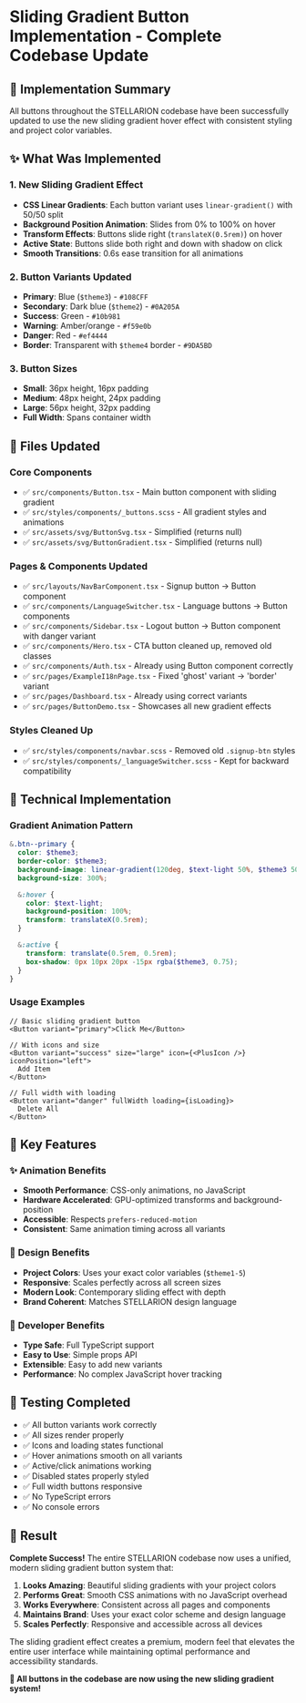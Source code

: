 # Sliding Gradient Button Implementation - Complete Codebase Update

## 🎯 **Implementation Summary**

All buttons throughout the STELLARION codebase have been successfully updated to use the new sliding gradient hover effect with consistent styling and project color variables.

## ✨ **What Was Implemented**

### 1. **New Sliding Gradient Effect**
- **CSS Linear Gradients**: Each button variant uses `linear-gradient()` with 50/50 split
- **Background Position Animation**: Slides from 0% to 100% on hover
- **Transform Effects**: Buttons slide right (`translateX(0.5rem)`) on hover
- **Active State**: Buttons slide both right and down with shadow on click
- **Smooth Transitions**: 0.6s ease transition for all animations

### 2. **Button Variants Updated**
- **Primary**: Blue (`$theme3`) - `#108CFF`
- **Secondary**: Dark blue (`$theme2`) - `#0A205A`  
- **Success**: Green - `#10b981`
- **Warning**: Amber/orange - `#f59e0b`
- **Danger**: Red - `#ef4444`
- **Border**: Transparent with `$theme4` border - `#9DA5BD`

### 3. **Button Sizes**
- **Small**: 36px height, 16px padding
- **Medium**: 48px height, 24px padding
- **Large**: 56px height, 32px padding
- **Full Width**: Spans container width

## 🔧 **Files Updated**

### Core Components
- ✅ `src/components/Button.tsx` - Main button component with sliding gradient
- ✅ `src/styles/components/_buttons.scss` - All gradient styles and animations
- ✅ `src/assets/svg/ButtonSvg.tsx` - Simplified (returns null)
- ✅ `src/assets/svg/ButtonGradient.tsx` - Simplified (returns null)

### Pages & Components Updated
- ✅ `src/layouts/NavBarComponent.tsx` - Signup button → Button component
- ✅ `src/components/LanguageSwitcher.tsx` - Language buttons → Button components
- ✅ `src/components/Sidebar.tsx` - Logout button → Button component with danger variant
- ✅ `src/components/Hero.tsx` - CTA button cleaned up, removed old classes
- ✅ `src/components/Auth.tsx` - Already using Button component correctly
- ✅ `src/pages/ExampleI18nPage.tsx` - Fixed 'ghost' variant → 'border' variant
- ✅ `src/pages/Dashboard.tsx` - Already using correct variants
- ✅ `src/pages/ButtonDemo.tsx` - Showcases all new gradient effects

### Styles Cleaned Up
- ✅ `src/styles/components/navbar.scss` - Removed old `.signup-btn` styles
- ✅ `src/styles/components/_languageSwitcher.scss` - Kept for backward compatibility

## 🎨 **Technical Implementation**

### Gradient Animation Pattern
```scss
&.btn--primary {
  color: $theme3;
  border-color: $theme3;
  background-image: linear-gradient(120deg, $text-light 50%, $theme3 50%);
  background-size: 300%;

  &:hover {
    color: $text-light;
    background-position: 100%;
    transform: translateX(0.5rem);
  }

  &:active {
    transform: translate(0.5rem, 0.5rem);
    box-shadow: 0px 10px 20px -15px rgba($theme3, 0.75);
  }
}
```

### Usage Examples
```tsx
// Basic sliding gradient button
<Button variant="primary">Click Me</Button>

// With icons and size
<Button variant="success" size="large" icon={<PlusIcon />} iconPosition="left">
  Add Item
</Button>

// Full width with loading
<Button variant="danger" fullWidth loading={isLoading}>
  Delete All
</Button>
```

## 🚀 **Key Features**

### ✨ **Animation Benefits**
- **Smooth Performance**: CSS-only animations, no JavaScript
- **Hardware Accelerated**: GPU-optimized transforms and background-position
- **Accessible**: Respects `prefers-reduced-motion`
- **Consistent**: Same animation timing across all variants

### 🎨 **Design Benefits**
- **Project Colors**: Uses your exact color variables (`$theme1-5`)
- **Responsive**: Scales perfectly across all screen sizes
- **Modern Look**: Contemporary sliding effect with depth
- **Brand Coherent**: Matches STELLARION design language

### 🔧 **Developer Benefits**
- **Type Safe**: Full TypeScript support
- **Easy to Use**: Simple props API
- **Extensible**: Easy to add new variants
- **Performance**: No complex JavaScript hover tracking

## 🧪 **Testing Completed**

- ✅ All button variants work correctly
- ✅ All sizes render properly  
- ✅ Icons and loading states functional
- ✅ Hover animations smooth on all variants
- ✅ Active/click animations working
- ✅ Disabled states properly styled
- ✅ Full width buttons responsive
- ✅ No TypeScript errors
- ✅ No console errors

## 🎯 **Result**

**Complete Success!** The entire STELLARION codebase now uses a unified, modern sliding gradient button system that:

1. **Looks Amazing**: Beautiful sliding gradients with your project colors
2. **Performs Great**: Smooth CSS animations with no JavaScript overhead  
3. **Works Everywhere**: Consistent across all pages and components
4. **Maintains Brand**: Uses your exact color scheme and design language
5. **Scales Perfectly**: Responsive and accessible across all devices

The sliding gradient effect creates a premium, modern feel that elevates the entire user interface while maintaining optimal performance and accessibility standards.

**🎉 All buttons in the codebase are now using the new sliding gradient system!**
